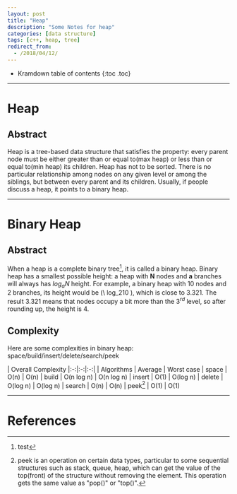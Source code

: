 ```yaml
---
layout: post
title: "Heap"
description: "Some Notes for heap"
categories: [data structure]
tags: [c++, heap, tree]
redirect_from:
  - /2018/04/12/
---
```


* Kramdown table of contents
{:toc .toc}

---

# Heap

## Abstract

Heap is a tree-based data structure that satisfies the property: every parent node must be either greater than or equal to(max heap) or less than or equal to(min heap) its children. 
Heap has not to be sorted. 
There is no particular relationship among nodes on any given level or among the siblings, but between every parent and its children.
Usually, if people discuss a heap, it points to a binary heap.

---

# Binary Heap

## Abstract

When a heap is a complete binary tree[^1], it is called a binary heap. Binary heap has a smallest possible height: a heap with **N** nodes and **a** branches will always has $log_aN$ height. 
For example, a binary heap with 10 nodes and 2 branches, its height would be (\ log_210 \), which is close to 3.321. The result 3.321 means that nodes occupy a bit more than the $3^{rd}$ level, so after rounding up, the height is 4.

## Complexity

Here are some complexities in binary heap: space/build/insert/delete/search/peek

| Overall Complexity
|:-:|:-:|:-:|
| Algorithms | Average | Worst case
| space | O(n) | O(n)
| build | O(n log n) | O(n log n)
| insert | O(1) | O(log n)
| delete | O(log n) | O(log n)
| search | O(n) | O(n)
| peek[^2] | O(1) | O(1) 



---

# References


[^1]: test
[^2]: peek is an operation on certain data types, particular to some sequential structures such as stack, queue, heap, which can get the value of the top(front) of the structure without removing the element. This operation gets the same value as "pop()" or "top()".

